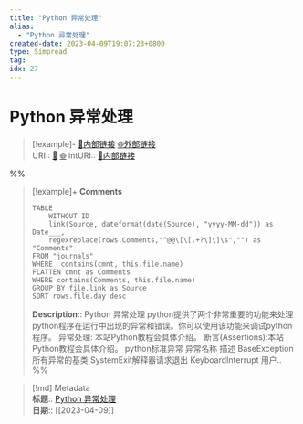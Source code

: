 ```yaml
---
title: "Python 异常处理"
alias: 
  - "Python 异常处理"
created-date: 2023-04-09T19:07:23+0800
type: Simpread
tag: 
idx: 27
---
```


# Python 异常处理

> [!example]- [🧷内部链接](<http://localhost:7026/unread/27>) [🌐外部链接](<https://www.runoob.com/python/python-xml.html>)    
> URI:: [🧷](<http://localhost:7026/unread/27>) [🌐](<https://www.runoob.com/python/python-xml.html>) 
> intURI:: [🧷内部链接](<http://localhost:7026/reading/27>)

%%
> [!example]+ **Comments**  
> ```dataview
> TABLE 
>     WITHOUT ID
>     link(Source, dateformat(date(Source), "yyyy-MM-dd")) as Date___, 
>     regexreplace(rows.Comments,"^@@\[\[.+?\]\]\s","") as "Comments"
> FROM "journals"
> WHERE  contains(cmnt, this.file.name)
> FLATTEN cmnt as Comments
> WHERE contains(Comments, this.file.name)
> GROUP BY file.link as Source
> SORT rows.file.day desc
> ```
>  **Description**:: Python 异常处理  python提供了两个非常重要的功能来处理python程序在运行中出现的异常和错误。你可以使用该功能来调试python程序。  异常处理: 本站Python教程会具体介绍。  断言(Assertions):本站Python教程会具体介绍。    python标准异常    异常名称 描述   BaseException 所有异常的基类 SystemExit解释器请求退出 KeyboardInterrupt 用户..
%%

> [!md] Metadata  
> **标题**:: [Python 异常处理](https://www.runoob.com/python/python-xml.html)  
> **日期**:: [[2023-04-09]]  
 